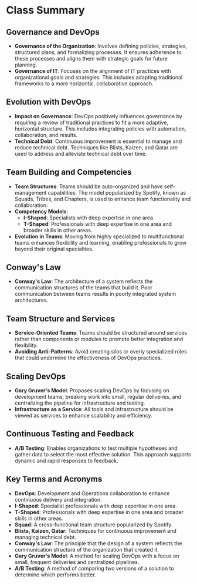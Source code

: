 # Class Summary

## Governance and DevOps

- **Governance of the Organization**: Involves defining policies, strategies, structured plans, and formalizing processes. It ensures adherence to these processes and aligns them with strategic goals for future planning.
- **Governance of IT**: Focuses on the alignment of IT practices with organizational goals and strategies. This includes adapting traditional frameworks to a more horizontal, collaborative approach.

## Evolution with DevOps

- **Impact on Governance**: DevOps positively influences governance by requiring a review of traditional practices to fit a more adaptive, horizontal structure. This includes integrating policies with automation, collaboration, and results.
- **Technical Debt**: Continuous improvement is essential to manage and reduce technical debt. Techniques like Blists, Kaizen, and Qatar are used to address and alleviate technical debt over time.

## Team Building and Competencies

- **Team Structures**: Teams should be auto-organized and have self-management capabilities. The model popularized by Spotify, known as Squads, Tribes, and Chapters, is used to enhance team functionality and collaboration.
- **Competency Models**: 
  - **I-Shaped**: Specialists with deep expertise in one area.
  - **T-Shaped**: Professionals with deep expertise in one area and broader skills in other areas.
- **Evolution in Teams**: Moving from highly specialized to multifunctional teams enhances flexibility and learning, enabling professionals to grow beyond their original specialties.

## Conway's Law

- **Conway's Law**: The architecture of a system reflects the communication structures of the teams that build it. Poor communication between teams results in poorly integrated system architectures.

## Team Structure and Services

- **Service-Oriented Teams**: Teams should be structured around services rather than components or modules to promote better integration and flexibility.
- **Avoiding Anti-Patterns**: Avoid creating silos or overly specialized roles that could undermine the effectiveness of DevOps practices.

## Scaling DevOps

- **Gary Gruver's Model**: Proposes scaling DevOps by focusing on development teams, breaking work into small, regular deliveries, and centralizing the pipeline for infrastructure and testing.
- **Infrastructure as a Service**: All tools and infrastructure should be viewed as services to enhance scalability and efficiency.

## Continuous Testing and Feedback

- **A/B Testing**: Enables organizations to test multiple hypotheses and gather data to select the most effective solution. This approach supports dynamic and rapid responses to feedback.

## Key Terms and Acronyms

- **DevOps**: Development and Operations collaboration to enhance continuous delivery and integration.
- **I-Shaped**: Specialist professionals with deep expertise in one area.
- **T-Shaped**: Professionals with deep expertise in one area and broader skills in other areas.
- **Squad**: A cross-functional team structure popularized by Spotify.
- **Blists, Kaizen, Qatar**: Techniques for continuous improvement and managing technical debt.
- **Conway's Law**: The principle that the design of a system reflects the communication structure of the organization that created it.
- **Gary Gruver's Model**: A method for scaling DevOps with a focus on small, frequent deliveries and centralized pipelines.
- **A/B Testing**: A method of comparing two versions of a solution to determine which performs better.

